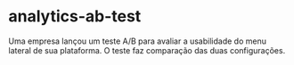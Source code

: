 # analytics-ab-test
Uma empresa lançou um teste A/B para avaliar a usabilidade do menu lateral de sua plataforma. O teste faz comparação das duas configurações.

